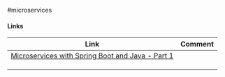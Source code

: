 #microservices

#### Links
| Link | Comment |
| ---- | ------- |
|[Microservices with Spring Boot and Java - Part 1](https://www.springboottutorial.com/creating-microservices-with-spring-boot-part-1-getting-started)      |         |
|      |         |
|      |         |
|      |         |


